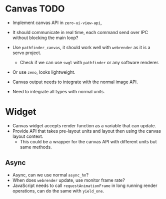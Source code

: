# Canvas TODO

- Implement canvas API in `zero-ui-view-api`, 
- It should communicate in real time, each command send over IPC without blocking the main loop?

- Use `pathfinder_canvas`, it should work well with `webrender` as it is a servo project.
    - Check if we can use `swgl` with `pathfinder` or any software renderer.
- Or use `zeno`, looks lightweight.

- Canvas output needs to integrate with the normal image API.

- Need to integrate all types with normal units.

# Widget

- Canvas widget accepts render function as a variable that can update.
- Provide API that takes pre-layout units and layout then using the canvas layout context.
    - This could be a wrapper for the canvas API with different units but same methods.

## Async

- Async, can we use normal `async_hn`?
- When does `webrender` update, use monitor frame rate?
- JavaScript needs to call `requestAnimationFrame` in long running render operations, can do the same with `yield_one`.